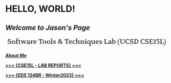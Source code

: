 # HELLO, WORLD!
## *Welcome to **Jason's Page***
![image](week0-lab1-report.PNG)

[**About Me**](https://github.com/jasonb1910)

[**>>> {CSE15L - LAB REPORTS} <<<**](lab-report-1-week-0.md)

[**>>> {EDS 124BR - Winter2023} <<<**](https://github.com/jasonb1910/EDS124BR/blob/b5e2eef4537243f11444b53f8b9434e589e0fa26/index.md)
